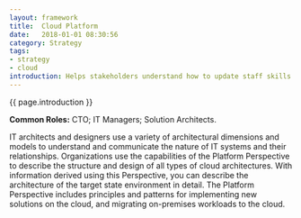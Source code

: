 ```yaml
---
layout: framework
title:  Cloud Platform
date:   2018-01-01 08:30:56
category: Strategy
tags:
- strategy
- cloud
introduction: Helps stakeholders understand how to update staff skills and organizational processes necessary to deliver, maintain, and optimize cloud solutions and services.
---
```

{{ page.introduction }} 

**Common Roles:** CTO; IT Managers; Solution Architects.

IT architects and designers use a variety of architectural dimensions and models
to understand and communicate the nature of IT systems and their
relationships. Organizations use the capabilities of the Platform Perspective to
describe the structure and design of all types of cloud architectures.
With information derived using this Perspective, you can describe the
architecture of the target state environment in detail. The Platform Perspective
includes principles and patterns for implementing new solutions on the cloud,
and migrating on-premises workloads to the cloud. 

